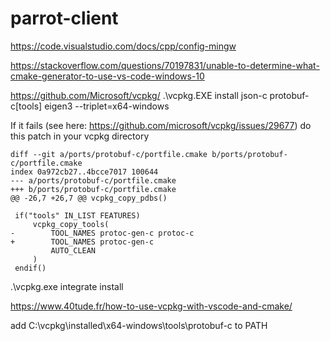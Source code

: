 # parrot-client

https://code.visualstudio.com/docs/cpp/config-mingw

https://stackoverflow.com/questions/70197831/unable-to-determine-what-cmake-generator-to-use-vs-code-windows-10


https://github.com/Microsoft/vcpkg/
.\vcpkg.EXE install json-c protobuf-c[tools] eigen3 --triplet=x64-windows

If it fails (see here: https://github.com/microsoft/vcpkg/issues/29677)
do this patch in your vcpkg directory
```git
diff --git a/ports/protobuf-c/portfile.cmake b/ports/protobuf-c/portfile.cmake
index 0a972cb27..4bcce7017 100644
--- a/ports/protobuf-c/portfile.cmake
+++ b/ports/protobuf-c/portfile.cmake
@@ -26,7 +26,7 @@ vcpkg_copy_pdbs()

 if("tools" IN_LIST FEATURES)
     vcpkg_copy_tools(
-        TOOL_NAMES protoc-gen-c protoc-c
+        TOOL_NAMES protoc-gen-c
         AUTO_CLEAN
     )
 endif()
```
 .\vcpkg.exe integrate install

https://www.40tude.fr/how-to-use-vcpkg-with-vscode-and-cmake/

add C:\vcpkg\installed\x64-windows\tools\protobuf-c to PATH
